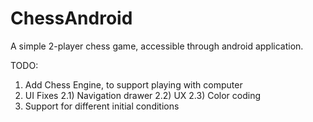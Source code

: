 # ChessAndroid

A simple 2-player chess game, accessible through android application.

TODO:
1) Add Chess Engine, to support playing with computer
2) UI Fixes
    2.1) Navigation drawer
    2.2) UX
    2.3) Color coding
3) Support for different initial conditions
